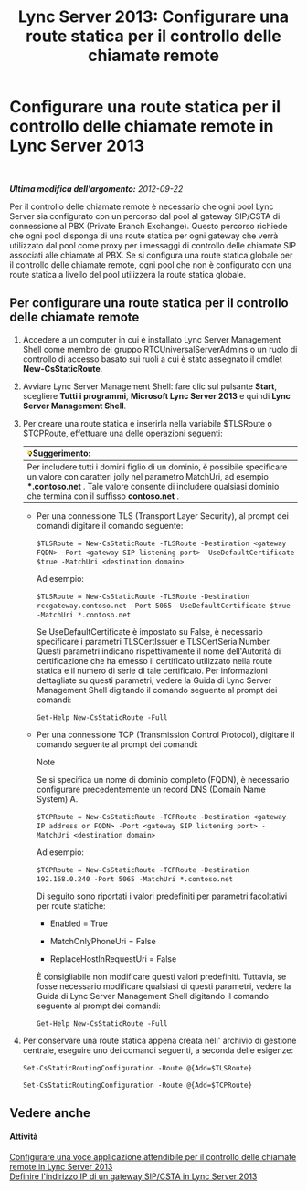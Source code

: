﻿---
title: 'Lync Server 2013: Configurare una route statica per il controllo delle chiamate remote'
TOCTitle: Configurare una route statica per il controllo delle chiamate remote
ms:assetid: f7003023-443d-48ee-989b-71e8b0b0abbd
ms:mtpsurl: https://technet.microsoft.com/it-it/library/Gg615051(v=OCS.15)
ms:contentKeyID: 49302512
ms.date: 08/24/2015
mtps_version: v=OCS.15
ms.translationtype: HT
---

# Configurare una route statica per il controllo delle chiamate remote in Lync Server 2013

 

_**Ultima modifica dell'argomento:** 2012-09-22_

Per il controllo delle chiamate remote è necessario che ogni pool Lync Server sia configurato con un percorso dal pool al gateway SIP/CSTA di connessione al PBX (Private Branch Exchange). Questo percorso richiede che ogni pool disponga di una route statica per ogni gateway che verrà utilizzato dal pool come proxy per i messaggi di controllo delle chiamate SIP associati alle chiamate al PBX. Se si configura una route statica globale per il controllo delle chiamate remote, ogni pool che non è configurato con una route statica a livello del pool utilizzerà la route statica globale.

## Per configurare una route statica per il controllo delle chiamate remote

1.  Accedere a un computer in cui è installato Lync Server Management Shell come membro del gruppo RTCUniversalServerAdmins o un ruolo di controllo di accesso basato sui ruoli a cui è stato assegnato il cmdlet **New-CsStaticRoute**.

2.  Avviare Lync Server Management Shell: fare clic sul pulsante **Start**, scegliere **Tutti i programmi**, **Microsoft Lync Server 2013** e quindi **Lync Server Management Shell**.

3.  Per creare una route statica e inserirla nella variabile $TLSRoute o $TCPRoute, effettuare una delle operazioni seguenti:
    
    <table>
    <thead>
    <tr class="header">
    <th><img src="images/Gg398201.tip(OCS.15).gif" title="tip" alt="tip" />Suggerimento:</th>
    </tr>
    </thead>
    <tbody>
    <tr class="odd">
    <td>Per includere tutti i domini figlio di un dominio, è possibile specificare un valore con caratteri jolly nel parametro MatchUri, ad esempio <strong>*.contoso.net</strong> . Tale valore consente di includere qualsiasi dominio che termina con il suffisso <strong>contoso.net</strong> .</td>
    </tr>
    </tbody>
    </table>
    
      - Per una connessione TLS (Transport Layer Security), al prompt dei comandi digitare il comando seguente:
        
            $TLSRoute = New-CsStaticRoute -TLSRoute -Destination <gateway FQDN> -Port <gateway SIP listening port> -UseDefaultCertificate $true -MatchUri <destination domain>
        
        Ad esempio:
        
            $TLSRoute = New-CsStaticRoute -TLSRoute -Destination rccgateway.contoso.net -Port 5065 -UseDefaultCertificate $true -MatchUri *.contoso.net
        
        Se UseDefaultCertificate è impostato su False, è necessario specificare i parametri TLSCertIssuer e TLSCertSerialNumber. Questi parametri indicano rispettivamente il nome dell'Autorità di certificazione che ha emesso il certificato utilizzato nella route statica e il numero di serie di tale certificato. Per informazioni dettagliate su questi parametri, vedere la Guida di Lync Server Management Shell digitando il comando seguente al prompt dei comandi:
        
            Get-Help New-CsStaticRoute -Full
    
      - Per una connessione TCP (Transmission Control Protocol), digitare il comando seguente al prompt dei comandi:
        

        > [!NOTE]
        > Se si specifica un nome di dominio completo (FQDN), è necessario configurare precedentemente un record DNS (Domain Name System) A.

        
            $TCPRoute = New-CsStaticRoute -TCPRoute -Destination <gateway IP address or FQDN> -Port <gateway SIP listening port> -MatchUri <destination domain>
        
        Ad esempio:
        
            $TCPRoute = New-CsStaticRoute -TCPRoute -Destination 192.168.0.240 -Port 5065 -MatchUri *.contoso.net
        
        Di seguito sono riportati i valori predefiniti per parametri facoltativi per route statiche:
        
          - Enabled = True
        
          - MatchOnlyPhoneUri = False
        
          - ReplaceHostInRequestUri = False
        
        È consigliabile non modificare questi valori predefiniti. Tuttavia, se fosse necessario modificare qualsiasi di questi parametri, vedere la Guida di Lync Server Management Shell digitando il comando seguente al prompt dei comandi:
        
            Get-Help New-CsStaticRoute -Full

4.  Per conservare una route statica appena creata nell' archivio di gestione centrale, eseguire uno dei comandi seguenti, a seconda delle esigenze:
    
    ```
    Set-CsStaticRoutingConfiguration -Route @{Add=$TLSRoute}
    ```
    ```
    Set-CsStaticRoutingConfiguration -Route @{Add=$TCPRoute}
    ```

## Vedere anche

#### Attività

[Configurare una voce applicazione attendibile per il controllo delle chiamate remote in Lync Server 2013](lync-server-2013-configure-a-trusted-application-entry-for-remote-call-control.md)  
[Definire l'indirizzo IP di un gateway SIP/CSTA in Lync Server 2013](lync-server-2013-define-a-sip-csta-gateway-ip-address.md)

